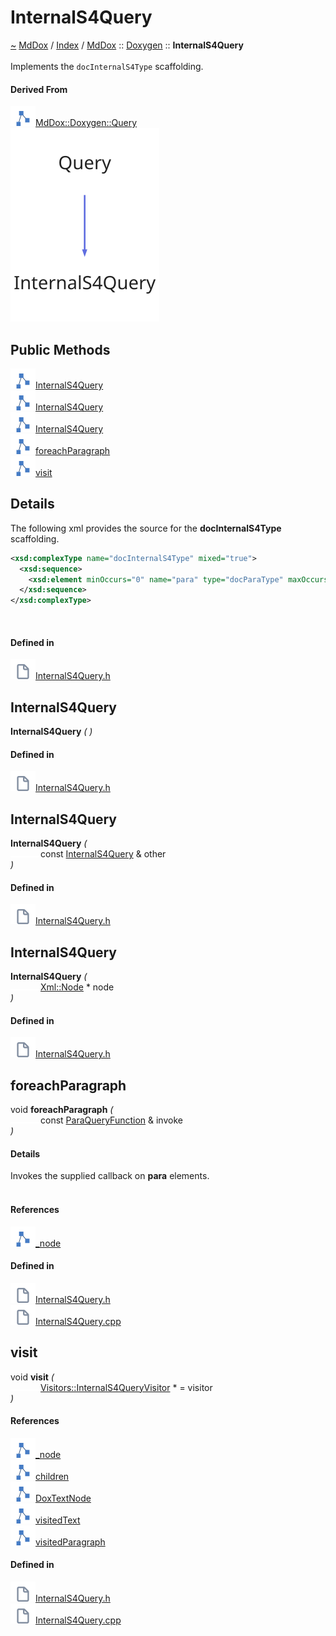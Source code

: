 <a id="internals4query"></a>
<h1>InternalS4Query</h1>
<a id="classMdDox_1_1Doxygen_1_1InternalS4Query"></a>
<a href="https://github.com/CharlesCarley/MdDox#~">~</a>
<a href="indexpage.md#mddox">MdDox</a>
<span class="inline-text">/</span>
<a href="index.md#index">Index</a>
<span class="inline-text">/</span>
<a href="namespaceMdDox.md#mddox">MdDox</a>
<span class="inline-text">::</span>
<a href="namespaceMdDox_1_1Doxygen.md#doxygen">Doxygen</a>
<span class="inline-text">::</span>
<span class="bold-text"><b>InternalS4Query</b></span>
<br/>
<br/>
<span class="inline-text">Implements the </span>
<code class="typewriter">docInternalS4Type</code>
<span class="inline-text"> scaffolding. </span>
<br/>
<a id="derived-from"></a>
<h4>Derived From</h4>
<div class="icon-link">
<img src="../images/class.svg"/><a href="classMdDox_1_1Doxygen_1_1Query.md#query">MdDox::Doxygen::Query</a>
</div>
<img src="../images/dot/internal-diagram-37.dot.svg"/><br/>
<a id="public-methods"></a>
<h2>Public Methods</h2>
<span class="icon-list-item"><a href="#internals4query" class="icon-list-item"><img src="../images/class.svg" class="icon-list-item"/><span class="icon-list-item">InternalS4Query</span>
</a>
</span>
<br/>
<span class="icon-list-item"><a href="#internals4query" class="icon-list-item"><img src="../images/class.svg" class="icon-list-item"/><span class="icon-list-item">InternalS4Query</span>
</a>
</span>
<br/>
<span class="icon-list-item"><a href="#internals4query" class="icon-list-item"><img src="../images/class.svg" class="icon-list-item"/><span class="icon-list-item">InternalS4Query</span>
</a>
</span>
<br/>
<span class="icon-list-item"><a href="#foreachparagraph" class="icon-list-item"><img src="../images/class.svg" class="icon-list-item"/><span class="icon-list-item">foreachParagraph</span>
</a>
</span>
<br/>
<span class="icon-list-item"><a href="#visit" class="icon-list-item"><img src="../images/class.svg" class="icon-list-item"/><span class="icon-list-item">visit</span>
</a>
</span>
<br/>
<a id="details"></a>
<h2>Details</h2>
<span class="inline-text">The following xml provides the source for the </span>
<span class="bold-text"><b>docInternalS4Type</b></span>
<span class="inline-text"> scaffolding.</span>

```xml
<xsd:complexType name="docInternalS4Type" mixed="true">
  <xsd:sequence>
    <xsd:element minOccurs="0" name="para" type="docParaType" maxOccurs="unbounded"/>
  </xsd:sequence>
</xsd:complexType>
```
<br/>
<a id="defined-in"></a>
<h4>Defined in</h4>
<span class="icon-list-item"><a href="https://github.com/CharlesCarley/MdDox/blob/master/Tools/Doxygen/InternalS4Query.h#L62" class="icon-list-item"><img src="../images/file.svg" class="icon-list-item"/><span class="icon-list-item">InternalS4Query.h</span>
</a>
</span>
<a id="internals4query"></a>
<h2>InternalS4Query</h2>
<span class="bold-text"><b>InternalS4Query</b></span>
<span class="italic-text"><i>(</i></span>
<span class="italic-text"><i>)</i></span>
<a id="defined-in"></a>
<h4>Defined in</h4>
<span class="icon-list-item"><a href="https://github.com/CharlesCarley/MdDox/blob/master/Tools/Doxygen/InternalS4Query.h#L64" class="icon-list-item"><img src="../images/file.svg" class="icon-list-item"/><span class="icon-list-item">InternalS4Query.h</span>
</a>
</span>
<br/>
<a id="internals4query"></a>
<h2>InternalS4Query</h2>
<span class="bold-text"><b>InternalS4Query</b></span>
<span class="italic-text"><i>(</i></span>
<div class="paragraph">
<span class="paragraph"><img src="../images/horSpace24px.svg"/><span class="inline-text">const </span>
<a href="classMdDox_1_1Doxygen_1_1InternalS4Query.md#internals4query">InternalS4Query</a>
<span class="inline-text"> &amp;</span>
<span class="inline-text">other</span>
</span>
</div>
<span class="italic-text"><i>)</i></span>
<a id="defined-in"></a>
<h4>Defined in</h4>
<span class="icon-list-item"><a href="https://github.com/CharlesCarley/MdDox/blob/master/Tools/Doxygen/InternalS4Query.h#L65" class="icon-list-item"><img src="../images/file.svg" class="icon-list-item"/><span class="icon-list-item">InternalS4Query.h</span>
</a>
</span>
<br/>
<a id="internals4query"></a>
<h2>InternalS4Query</h2>
<span class="bold-text"><b>InternalS4Query</b></span>
<span class="italic-text"><i>(</i></span>
<div class="paragraph">
<span class="paragraph"><img src="../images/horSpace24px.svg"/><a href="classMdDox_1_1Xml_1_1Node.md#node">Xml::Node</a>
<span class="inline-text"> *</span>
<span class="inline-text">node</span>
</span>
</div>
<span class="italic-text"><i>)</i></span>
<a id="defined-in"></a>
<h4>Defined in</h4>
<span class="icon-list-item"><a href="https://github.com/CharlesCarley/MdDox/blob/master/Tools/Doxygen/InternalS4Query.h#L67" class="icon-list-item"><img src="../images/file.svg" class="icon-list-item"/><span class="icon-list-item">InternalS4Query.h</span>
</a>
</span>
<br/>
<a id="foreachparagraph"></a>
<h2>foreachParagraph</h2>
<span class="inline-text">void</span>
<span class="bold-text"><b>foreachParagraph</b></span>
<span class="italic-text"><i>(</i></span>
<div class="paragraph">
<span class="paragraph"><img src="../images/horSpace24px.svg"/><span class="inline-text">const </span>
<a href="namespaceMdDox_1_1Doxygen.md#paraqueryfunction">ParaQueryFunction</a>
<span class="inline-text"> &amp;</span>
<span class="inline-text">invoke</span>
</span>
</div>
<span class="italic-text"><i>)</i></span>
<a id="details"></a>
<h4>Details</h4>
<span class="inline-text">Invokes the supplied callback on </span>
<span class="bold-text"><b>para</b></span>
<span class="inline-text"> elements. </span>
<br/>
<br/>
<a id="references"></a>
<h4>References</h4>
<div class="paragraph">
<span class="paragraph"><img src="../images/class.svg"/><a href="classMdDox_1_1Doxygen_1_1Query.md#_node">_node</a>
</span>
</div>
<a id="defined-in"></a>
<h4>Defined in</h4>
<span class="icon-list-item"><a href="https://github.com/CharlesCarley/MdDox/blob/master/Tools/Doxygen/InternalS4Query.h#L76" class="icon-list-item"><img src="../images/file.svg" class="icon-list-item"/><span class="icon-list-item">InternalS4Query.h</span>
</a>
</span>
<br/>
<span class="icon-list-item"><a href="https://github.com/CharlesCarley/MdDox/blob/master/Tools/Doxygen/InternalS4Query.cpp#L49" class="icon-list-item"><img src="../images/file.svg" class="icon-list-item"/><span class="icon-list-item">InternalS4Query.cpp</span>
</a>
</span>
<br/>
<a id="visit"></a>
<h2>visit</h2>
<span class="inline-text">void</span>
<span class="bold-text"><b>visit</b></span>
<span class="italic-text"><i>(</i></span>
<div class="paragraph">
<span class="paragraph"><img src="../images/horSpace24px.svg"/><a href="classMdDox_1_1Doxygen_1_1Visitors_1_1InternalS4QueryVisitor.md#internals4queryvisitor">Visitors::InternalS4QueryVisitor</a>
<span class="inline-text"> *</span>
<span class="inline-text"> = </span>
<span class="inline-text">visitor</span>
</span>
</div>
<span class="italic-text"><i>)</i></span>
<a id="references"></a>
<h4>References</h4>
<div class="paragraph">
<span class="paragraph"><img src="../images/class.svg"/><a href="classMdDox_1_1Doxygen_1_1Query.md#_node">_node</a>
</span>
</div>
<div class="paragraph">
<span class="paragraph"><img src="../images/class.svg"/><a href="classMdDox_1_1Xml_1_1Node.md#children">children</a>
</span>
</div>
<div class="paragraph">
<span class="paragraph"><img src="../images/class.svg"/><a href="namespaceMdDox_1_1Doxygen.md#doxtextnode">DoxTextNode</a>
</span>
</div>
<div class="paragraph">
<span class="paragraph"><img src="../images/class.svg"/><a href="classMdDox_1_1Doxygen_1_1Visitors_1_1InternalS4QueryVisitor.md#visitedtext">visitedText</a>
</span>
</div>
<div class="paragraph">
<span class="paragraph"><img src="../images/class.svg"/><a href="classMdDox_1_1Doxygen_1_1Visitors_1_1InternalS4QueryVisitor.md#visitedparagraph">visitedParagraph</a>
</span>
</div>
<a id="defined-in"></a>
<h4>Defined in</h4>
<span class="icon-list-item"><a href="https://github.com/CharlesCarley/MdDox/blob/master/Tools/Doxygen/InternalS4Query.h#L72" class="icon-list-item"><img src="../images/file.svg" class="icon-list-item"/><span class="icon-list-item">InternalS4Query.h</span>
</a>
</span>
<br/>
<span class="icon-list-item"><a href="https://github.com/CharlesCarley/MdDox/blob/master/Tools/Doxygen/InternalS4Query.cpp#L29" class="icon-list-item"><img src="../images/file.svg" class="icon-list-item"/><span class="icon-list-item">InternalS4Query.cpp</span>
</a>
</span>
<br/>
</div>
</div>
</body>
</html>
